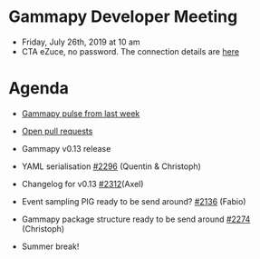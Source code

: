 # Gammapy Developer Meeting

* Friday, July 26th, 2019 at 10 am
* CTA eZuce, no password.  The connection details are [here](../ezuce.txt)

# Agenda

* [Gammapy pulse from last week](https://github.com/gammapy/gammapy/pulse)
* [Open pull requests](https://github.com/gammapy/gammapy/pulls)

* Gammapy v0.13 release
* YAML serialisation [#2296](https://github.com/gammapy/gammapy/pull/2296) (Quentin & Christoph)
* Changelog for v0.13 [#2312](https://github.com/gammapy/gammapy/pull/2312)(Axel)
* Event sampling PIG ready to be send around? [#2136](https://github.com/gammapy/gammapy/pull/2136) (Fabio)
* Gammapy package structure ready to be send around [#2274](https://github.com/gammapy/gammapy/pull/2274) (Christoph)
* Summer break!
